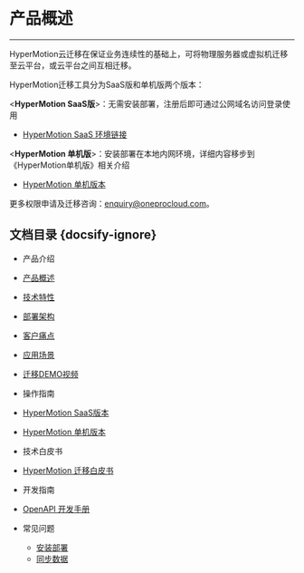 # **产品概述**

---

HyperMotion云迁移在保证业务连续性的基础上，可将物理服务器或虚拟机迁移至云平台，或云平台之间互相迁移。<br/>

HyperMotion迁移工具分为SaaS版和单机版两个版本：<br/>

  <**HyperMotion SaaS版**>：无需安装部署，注册后即可通过公网域名访问登录使用<br/>
 - [HyperMotion SaaS 环境链接](https://hypermotion.oneprocloud.com)<br/>

  <**HyperMotion 单机版**>：安装部署在本地内网环境，详细内容移步到《HyperMotion单机版》相关介绍<br/>
 - [HyperMotion 单机版本](standalone/standalone.md)

更多权限申请及迁移咨询：enquiry@oneprocloud.com。

## **文档目录** {docsify-ignore}


- 产品介绍
 - [产品概述](README.md)
 - [技术特性](techadv.md)
 - [部署架构](deparch.md)
 - [客户痛点](custpainpoint.md)
 - [应用场景](scene.md)
 - [迁移DEMO视频](demo.md)

- 操作指南
 - [HyperMotion SaaS版本](saas/saas.md)
 - [HyperMotion 单机版本](standalone/standalone.md)

- 技术白皮书
 - [HyperMotion 迁移白皮书](whitepage/whitepage.md)

- 开发指南
 - [OpenAPI 开发手册](api/api.md)
 
- 常见问题
  - [安装部署](deploy-question.md)
  - [同步数据](sync-question.md)
